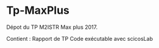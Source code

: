# Tp-MaxPlus
Dépot du TP M2ISTR Max plus 2017.

Contient : 	Rapport de TP
			Code exécutable avec scicosLab	
